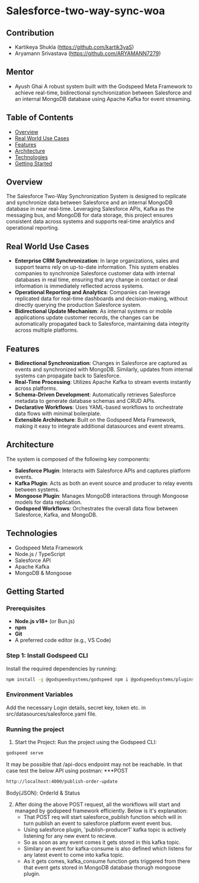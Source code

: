 # **Salesforce-two-way-sync-woa**

## Contribution
- Kartikeya Shukla (https://github.com/kartik3yaS)
- Aryamann Srivastava​ (https://github.com/ARYAMANN7279)

## Mentor
- Ayush Ghai
A robust system built with the Godspeed Meta Framework to achieve real-time, bidirectional synchronization between Salesforce and an internal MongoDB database using Apache Kafka for event streaming.

## Table of Contents
- [Overview](#overview)
- [Real World Use Cases](#real-world-use-cases)
- [Features](#features)
- [Architecture](#architecture)
- [Technologies](#technologies)
- [Getting Started](#getting-started)

## Overview
The Salesforce Two-Way Synchronization System is designed to replicate and synchronize data between Salesforce and an internal MongoDB database in near real-time. Leveraging Salesforce APIs, Kafka as the messaging bus, and MongoDB for data storage, this project ensures consistent data across systems and supports real-time analytics and operational reporting.

## Real World Use Cases
- **Enterprise CRM Synchronization**: In large organizations, sales and support teams rely on up-to-date information. This system enables companies to synchronize Salesforce customer data with internal databases in real time, ensuring that any change in contact or deal information is immediately reflected across systems.
- **Operational Reporting and Analytics**: Companies can leverage replicated data for real-time dashboards and decision-making, without directly querying the production Salesforce system.
- **Bidirectional Update Mechanism**: As internal systems or mobile applications update customer records, the changes can be automatically propagated back to Salesforce, maintaining data integrity across multiple platforms.

## Features
- **Bidirectional Synchronization**: Changes in Salesforce are captured as events and synchronized with MongoDB. Similarly, updates from internal systems can propagate back to Salesforce.
- **Real-Time Processing**: Utilizes Apache Kafka to stream events instantly across platforms.
- **Schema-Driven Development**: Automatically retrieves Salesforce metadata to generate database schemas and CRUD APIs.
- **Declarative Workflows**: Uses YAML-based workflows to orchestrate data flows with minimal boilerplate.
- **Extensible Architecture**: Built on the Godspeed Meta Framework, making it easy to integrate additional datasources and event streams.

## Architecture
The system is composed of the following key components:
- **Salesforce Plugin**: Interacts with Salesforce APIs and captures platform events.
- **Kafka Plugin**: Acts as both an event source and producer to relay events between systems.
- **Mongoose Plugin**: Manages MongoDB interactions through Mongoose models for data replication.
- **Godspeed Workflows**: Orchestrates the overall data flow between Salesforce, Kafka, and MongoDB.

## Technologies
- Godspeed Meta Framework
- Node.js / TypeScript
- Salesforce API
- Apache Kafka
- MongoDB & Mongoose

## Getting Started

### Prerequisites
- **Node.js v18+** (or Bun.js)
- **npm**
- **Git**
- A preferred code editor (e.g., VS Code)

### Step 1: Install Godspeed CLI
Install the required dependencies by running:

```bash
npm install -g @godspeedsystems/godspeed npm i @godspeedsystems/plugins-salesforce-as-datasource-as-eventsource npm i @godspeedsystems/plugins-kafka-as-datasource-as-eventsource npm i @godspeedsystems/plugins-mongoose-as-datasource
```

### Environment Variables
Add the necessary Login details, secret key, token etc. in src/datasources/salesforce.yaml file.

### Running the project
1. Start the Project: Run the project using the Godspeed CLI:
   
  ```bash
  godspeed serve
  ```
  It may be possible that /api-docs endpoint may not be reachable. In that case test the below API using postman:
  ***POST
  ```bash
  http://localhost:4000/publish-order-update 
  ```
  Body(JSON): OrderId & Status

2. After doing the above POST request, all the workflows will start and managed by godspeed framework efficiently. Below is it's explanation:
   - That POST req will start salesforce_publish function which will in turn publish an event to salesforce platform event event bus.
   - Using salesforce plugin, 'publish-producer1' kafka topic is actively listening for any new event to recieve.
   - So as soon as any event comes it gets stored in this kafka topic.
   - Similary an event for kafka-consume is also defined which listens for any latest event to come into kafka topic.
   - As it gets comes, kafka_consume function gets triggered from there that event gets stored in MongoDB database thorugh mongoose plugin.
